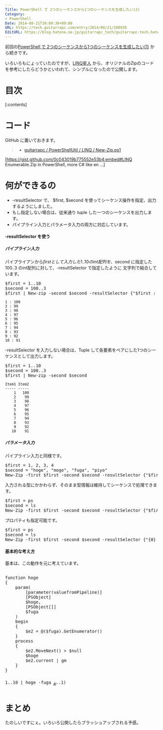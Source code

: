 ```yaml
---
Title: PowerShell で 2つのシーケンスから1つのシーケンスを生成したい(2)
Category:
- PowerShell
Date: 2014-08-21T10:09:30+09:00
URL: https://tech.guitarrapc.com/entry/2014/08/21/100930
EditURL: https://blog.hatena.ne.jp/guitarrapc_tech/guitarrapc-tech.hatenablog.com/atom/entry/12921228815730847208
---
```


前回の[PowerShell で 2つのシーケンスから1つのシーケンスを生成したい(1)](http://tech.guitarrapc.com/entry/2014/08/20/054159) から続きです。

いろいろもにょっていたのですが、[LINQ星人](https://twitter.com/neuecc) から、オリジナルのZipのコードを参考にしたらどうかといわれて、シンプルになったので公開します。

# 目次

[:contents]

# コード

GitHub に置いておきます。

> - [guitarrapc / PowerShellUtil / LINQ / New-Zip.ps1](https://github.com/guitarrapc/PowerShellUtil/blob/master/LINQ/New-Zip.ps1)

[https://gist.github.com/0c043019b775552e53b4:embed#LINQ Enumerable.Zip in PowerShell, more C# like en ...]

# 何ができるの

- -resultSelector で、 $first, $second を使ってシーケンス操作を指定、出力するようにしました。
- もし指定しない場合は、従来通り tuple した一つのシーケンスを出力します。
- パイプライン入力とパラメータ入力の両方に対応しています。

#### -resultSelector を使う

##### パイプライン入力

パイプライアンから$first として入力した 1..10 のint配列を、$second に指定した 100..3 のint配列に対して、-resultSelector で指定したように 文字列で結合しています。

<pre class="brush: powershell;">
$first = 1..10
$second = 100..3
$first | New-zip -second $second -resultSelector {"$first &#58; $second"}
</pre>

```
1 : 100
2 : 99
3 : 98
4 : 97
5 : 96
6 : 95
7 : 94
8 : 93
9 : 92
10 : 91
```


-resultSelector を入力しない場合は、Tuple して各要素をペアにした1つのシーケンスとして出力します。

<pre class="brush: powershell;">
$first = 1..10
$second = 100..3
$first | New-zip -second $second
</pre>

```
Item1 Item2
----- -----
    1   100
    2    99
    3    98
    4    97
    5    96
    6    95
    7    94
    8    93
    9    92
   10    91
```

##### パラメータ入力


パイプライン入力と同様です。

<pre class="brush: powershell;">
$first = 1, 2, 3, 4
$second = "hoge", "moge", "fuga", "piyo"
New-Zip -first $first -second $second -resultSelector {"$first &#58; $second"}
</pre>


入力される型にかかわらず、そのまま型情報は維持してシーケンスで処理できます。

<pre class="brush: powershell;">
$first = ps
$second = ls
New-Zip -first $first -second $second -resultSelector {"$first &#58; $second"}
</pre>

プロパティも指定可能です。
<pre class="brush: powershell;">
$first = ps
$second = ls
New-Zip -first $first -second $second -resultSelector {"{0} &#58; {1}" -f $first.id, $second.fullname}
</pre>


#### 基本的な考え方

基本は、この動作を元に考えています。

<pre class="brush: powershell;">

function hoge 
{
    param&#40
        &#91;parameter&#40valuefromPipeline&#41&#93;
        &#91;PSObject&#93;
        $hoge, 
        &#91;PSObject&#91;&#93;&#93;
        $fuga
    &#41
    begin
    {
        $e2 = @&#40$fuga&#41.GetEnumerator&#40&#41
    }
    process
    {
        $e2.MoveNext&#40&#41 &gt; $null
        $hoge
        $e2.current | gm
    }
}

1..10 | hoge -fuga &#4010..1&#41
</pre>


# まとめ

たのしいですにぇ。いろいろ公開したらブラッシュアップされる予感。
